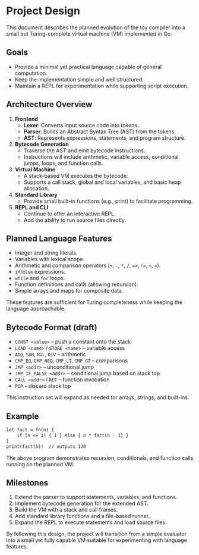 # Project Design

This document describes the planned evolution of the toy compiler into a small but Turing-complete virtual machine (VM) implemented in Go.

## Goals
- Provide a minimal yet practical language capable of general computation.
- Keep the implementation simple and well structured.
- Maintain a REPL for experimentation while supporting script execution.

## Architecture Overview
1. **Frontend**
   - **Lexer**: Converts input source code into tokens.
   - **Parser**: Builds an Abstract Syntax Tree (AST) from the tokens.
   - **AST**: Represents expressions, statements, and program structure.
2. **Bytecode Generation**
   - Traverse the AST and emit bytecode instructions.
   - Instructions will include arithmetic, variable access, conditional jumps, loops, and function calls.
3. **Virtual Machine**
   - A stack-based VM executes the bytecode.
   - Supports a call stack, global and local variables, and basic heap allocation.
4. **Standard Library**
   - Provide small built-in functions (e.g., print) to facilitate programming.
5. **REPL and CLI**
   - Continue to offer an interactive REPL.
   - Add the ability to run source files directly.

## Planned Language Features
- Integer and string literals.
- Variables with lexical scope.
- Arithmetic and comparison operators (`+`, `-`, `*`, `/`, `==`, `!=`, `<`, `>`).
- `if`/`else` expressions.
- `while` and `for` loops.
- Function definitions and calls (allowing recursion).
- Simple arrays and maps for composite data.

These features are sufficient for Turing completeness while keeping the language approachable.

## Bytecode Format (draft)
- `CONST <value>` – push a constant onto the stack
- `LOAD <name>` / `STORE <name>` – variable access
- `ADD`, `SUB`, `MUL`, `DIV` – arithmetic
- `CMP_EQ`, `CMP_NEQ`, `CMP_LT`, `CMP_GT` – comparisons
- `JMP <addr>` – unconditional jump
- `JMP_IF_FALSE <addr>` – conditional jump based on stack top
- `CALL <addr>` / `RET` – function invocation
- `POP` – discard stack top

This instruction set will expand as needed for arrays, strings, and built-ins.

## Example
```txt
let fact = fn(n) {
    if (n <= 1) { 1 } else { n * fact(n - 1) }
}
print(fact(5))  // outputs 120
```
The above program demonstrates recursion, conditionals, and function calls running on the planned VM.

## Milestones
1. Extend the parser to support statements, variables, and functions.
2. Implement bytecode generation for the extended AST.
3. Build the VM with a stack and call frames.
4. Add standard library functions and a file-based runner.
5. Expand the REPL to execute statements and load source files.

By following this design, the project will transition from a simple evaluator into a small yet fully capable VM suitable for experimenting with language features.
